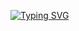 [![Typing SVG](https://readme-typing-svg.demolab.com?font=&weight=700&pause=1000&color=5F25EE&random=false&width=435&lines=Ol%C3%A1%2C+meu+nome+%C3%A9+Felipe;Desenvolvedor+Front-end)](https://git.io/typing-svg)

<!--
**Felps1z/Felps1z** is a ✨ _special_ ✨ repository because its `README.md` (this file) appears on your GitHub profile.

Here are some ideas to get you started:

- 🔭 I’m currently working on ...
- 🌱 I’m currently learning ...
- 👯 I’m looking to collaborate on ...
- 🤔 I’m looking for help with ...
- 💬 Ask me about ...
- 📫 How to reach me: ...
- 😄 Pronouns: ...
- ⚡ Fun fact: ...
-->
